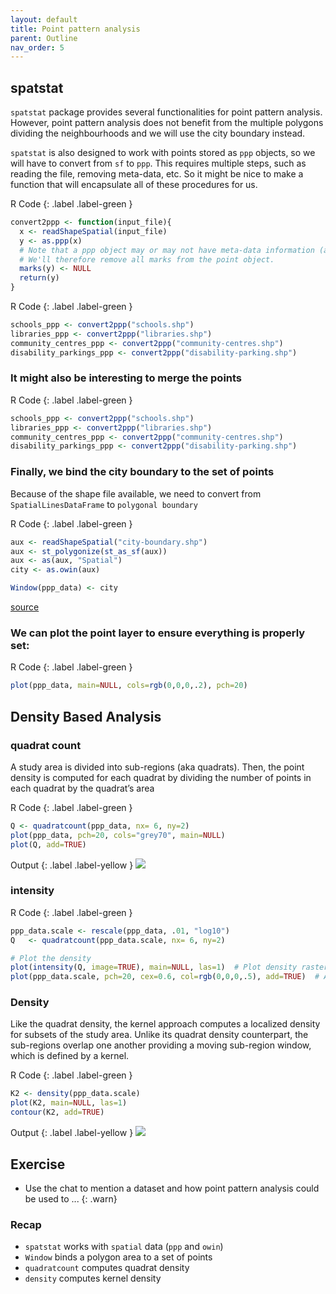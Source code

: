 ```yaml
---
layout: default
title: Point pattern analysis
parent: Outline
nav_order: 5
---
```


## spatstat

`spatstat` package provides several functionalities for point pattern analysis.
However, point pattern analysis does not benefit from the multiple polygons dividing 
the neighbourhoods and we will use the city boundary instead.



`spatstat` is also designed to work with points stored as `ppp` objects, so we will have to convert from `sf` to `ppp`. This requires multiple steps, such as reading the file, removing meta-data, etc. So it might be nice to make a function that will encapsulate all of these procedures for us.

R Code
{: .label .label-green }
```R
convert2ppp <- function(input_file){
  x <- readShapeSpatial(input_file)
  y <- as.ppp(x)
  # Note that a ppp object may or may not have meta-data information (also referred to as marks). 
  # We'll therefore remove all marks from the point object.
  marks(y) <- NULL
  return(y)
}
```



R Code
{: .label .label-green }
```R
schools_ppp <- convert2ppp("schools.shp")
libraries_ppp <- convert2ppp("libraries.shp")
community_centres_ppp <- convert2ppp("community-centres.shp")
disability_parkings_ppp <- convert2ppp("disability-parking.shp")
```




### It might also be interesting to merge the points




R Code
{: .label .label-green }
```R
schools_ppp <- convert2ppp("schools.shp")
libraries_ppp <- convert2ppp("libraries.shp")
community_centres_ppp <- convert2ppp("community-centres.shp")
disability_parkings_ppp <- convert2ppp("disability-parking.shp")
```

### Finally, we bind the city boundary to the set of points


Because of the shape file available, we need to convert from `SpatialLinesDataFrame` to `polygonal boundary`

R Code
{: .label .label-green }
```R
aux <- readShapeSpatial("city-boundary.shp") 
aux <- st_polygonize(st_as_sf(aux))
aux <- as(aux, "Spatial")
city <- as.owin(aux)

Window(ppp_data) <- city
```
[source](https://stackoverflow.com/questions/47147242/convert-spatial-lines-to-spatial-polygons)


### We can plot the point layer to ensure everything is properly set:

R Code
{: .label .label-green }
```R
plot(ppp_data, main=NULL, cols=rgb(0,0,0,.2), pch=20)
```

## Density Based Analysis


###  quadrat count

A study area is divided into sub-regions (aka quadrats).
Then, the point density is computed for each quadrat by dividing the number of points in each quadrat by the quadrat’s area

R Code
{: .label .label-green }
```R
Q <- quadratcount(ppp_data, nx= 6, ny=2)
plot(ppp_data, pch=20, cols="grey70", main=NULL)  
plot(Q, add=TRUE)  
```

Output
{: .label .label-yellow }
<img src="{{site.baseurl}}/content/fig/plot4.png">


### intensity

R Code
{: .label .label-green }
```R
ppp_data.scale <- rescale(ppp_data, .01, "log10")
Q   <- quadratcount(ppp_data.scale, nx= 6, ny=2)

# Plot the density
plot(intensity(Q, image=TRUE), main=NULL, las=1)  # Plot density raster
plot(ppp_data.scale, pch=20, cex=0.6, col=rgb(0,0,0,.5), add=TRUE)  # Add points
```

### Density

Like the quadrat density, the kernel approach computes a localized density for subsets of the study area.
Unlike its quadrat density counterpart, the sub-regions overlap one another providing a moving sub-region window, which is defined by a kernel.

R Code
{: .label .label-green }
```R
K2 <- density(ppp_data.scale) 
plot(K2, main=NULL, las=1)
contour(K2, add=TRUE)
```


Output
{: .label .label-yellow }
<img src="{{site.baseurl}}/content/fig/plot5.png">




## Exercise

- Use the chat to mention a dataset and how point pattern analysis could be used to ...
{: .warn}


### Recap

- `spatstat` works with `spatial` data (`ppp` and `owin`)
- `Window` binds a polygon area to a set of points
- `quadratcount` computes quadrat density
- `density` computes kernel density